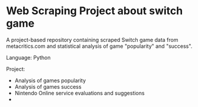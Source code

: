 # Web Scraping Project about switch game

A project-based repository containing scraped Switch game data from metacritics.com and statistical analysis of game "popularity" and "success".

Language: Python

Project:
* Analysis of games popularity
* Analysis of games success
* Nintendo Online service evaluations and suggestions
* 
